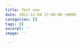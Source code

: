 ```yaml
---
title: Test now
date: 2021-12-04 17:00:00 +0000
categories: []
tags: []
excerpt: ''
image: ''

---
```

